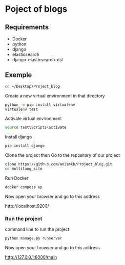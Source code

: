 
# Poject of blogs

## Requirements

- Docker
- python
- django
- elasticsearch
- django-elasticsearch-dsl

## Exemple

```bash
cd ~/Desktop/Project_blog 
```

Create a new virtual environment in that directory

```bash
python -m pip install virtualenv 
virtualenv test
```

Activate virtual environment

```bash
source test\Scripts\activate
```
Install django 

```bash
pip install django
```

Clone the project then Go to the repository of our project

```bash
clone https://github.com/anismkb/Project_blog.git
cd multilang_site
```

Run Docker

```bash
docker compose up
```

Now open your browser and go to this address

http://localhost:9200/

### Run the project

command line to run the project 

```bash
python manage.py runserver
```

Now open your browser and go to this address

http://127.0.0.1:8000/main
